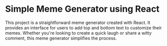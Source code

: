 # Simple Meme Generator using React

This project is a straightforward meme generator created with React. 
It provides an interface for users to add top and bottom text to customize their memes. 
Whether you're looking to create a quick laugh or share a witty comment, this meme generator simplifies the process.
